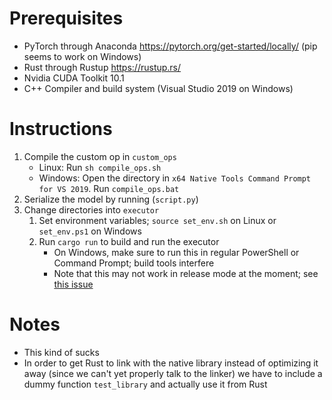 # Prerequisites
* PyTorch through Anaconda https://pytorch.org/get-started/locally/ (pip seems to work on Windows)
* Rust through Rustup https://rustup.rs/
* Nvidia CUDA Toolkit 10.1
* C++ Compiler and build system (Visual Studio 2019 on Windows)

# Instructions
1. Compile the custom op in `custom_ops`
    * Linux: Run `sh compile_ops.sh`
    * Windows: Open the directory in `x64 Native Tools Command Prompt for VS 2019`. Run `compile_ops.bat`
2. Serialize the model by running (`script.py`)
3. Change directories into `executor`
    1. Set environment variables; `source set_env.sh` on Linux or `set_env.ps1` on Windows
    2. Run `cargo run` to build and run the executor
        * On Windows, make sure to run this in regular PowerShell or Command Prompt; build tools interfere
        * Note that this may not work in release mode at the moment; see [this issue](https://github.com/LaurentMazare/tch-rs/issues/291)

# Notes
* This kind of sucks
* In order to get Rust to link with the native library instead of optimizing it away (since we can't yet properly talk to the linker) we have to include a dummy function `test_library` and actually use it from Rust